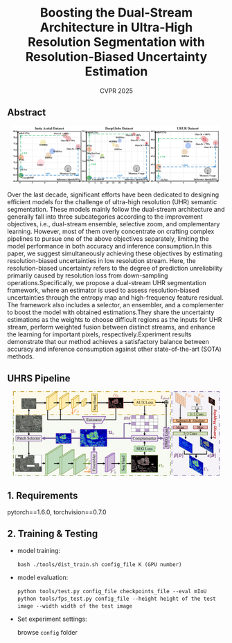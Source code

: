 <h1 align="center"> Boosting the Dual-Stream Architecture in Ultra-High Resolution Segmentation with Resolution-Biased Uncertainty Estimation </h1>


<p align="center"> CVPR 2025 </p>

## Abstract
<p align="center">
<img src="./Figure/FPS.png" width="95%" />
</p>
Over the last decade, significant efforts have been dedicated to designing efficient models for the challenge of ultra-high resolution (UHR) semantic segmentation. These models mainly follow the dual-stream architecture and generally fall into three subcategories according to the improvement objectives, i.e., dual-stream ensemble, selective zoom, and omplementary learning. However, most of them overly concentrate on crafting complex pipelines to pursue one of the above objectives separately, limiting the model performance in both accuracy and inference consumption.In this paper, we suggest simultaneously achieving these objectives by estimating resolution-biased uncertainties in low resolution stream. Here, the resolution-biased uncertainty refers to the degree of prediction unreliability primarily caused by resolution loss from down-sampling operations.Specifically, we propose a dual-stream UHR segmentation framework, where an estimator is used to assess resolution-biased uncertainties through the entropy map and high-frequency feature residual. The framework also includes a selector, an ensembler, and a complementer to boost the model with obtained estimations.They share the uncertainty estimations as the weights to choose difficult regions as the inputs for UHR stream, perform weighted fusion between distinct streams, and enhance the learning for important pixels, respectively.Experiment results demonstrate that our method achieves a satisfactory balance between accuracy and inference consumption against other state-of-the-art (SOTA) methods.

## UHRS Pipeline
<p align="center">
  <img width="95%" src="./Figure/figure2_v8.png">
</p>

## 1. Requirements

pytorch==1.6.0, torchvision==0.7.0



## 2. Training & Testing

- model training:

    `bash ./tools/dist_train.sh config_file K (GPU number)`
  
- model evaluation:

    `python tools/test.py config_file checkpoints_file --eval mIoU`
    `python tools/fps_test.py config_file --height height of the test image --width width of the test image`

- Set experiment settings:
     
    browse `config` folder

    
